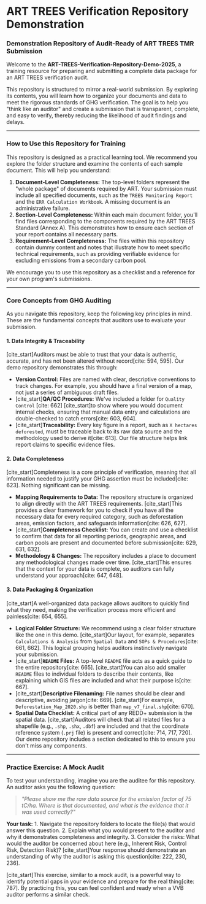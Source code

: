 # ART TREES Verification Repository Demonstration

### Demonstration Repository of Audit-Ready of ART TREES TMR Submission

Welcome to the **ART-TREES-Verification-Repository-Demo-2025**, a training resource for preparing and submitting a
complete data package for an ART TREES verification audit.

This repository is structured to mirror a real-world submission. By exploring its contents, you will learn how to
organize your documents and data to meet the rigorous standards of GHG verification. The goal is to help you "think like
an auditor" and create a submission that is transparent, complete, and easy to verify, thereby reducing the likelihood
of audit findings and delays.

------------------------------------------------------------------------------------------------------------------------

### How to Use this Repository for Training

This repository is designed as a practical learning tool. We recommend you explore the folder structure and examine the
contents of each sample document. This will help you understand:

1.  **Document-Level Completeness:** The top-level folders represent the "whole package" of documents required by ART.
    Your submission must include all specified documents, such as the `TREES Monitoring Report` and the
    `ERR Calculation Workbook`. A missing document is an administrative failure.
2.  **Section-Level Completeness:** Within each main document folder, you'll find files corresponding to the components
    required by the ART TREES Standard (Annex A). This demonstrates how to ensure each section of your report contains
    all necessary parts.
3.  **Requirement-Level Completeness:** The files within this repository contain dummy content and notes that illustrate
    how to meet specific technical requirements, such as providing verifiable evidence for excluding emissions from a
    secondary carbon pool.

We encourage you to use this repository as a checklist and a reference for your own program's submissions.

------------------------------------------------------------------------------------------------------------------------

### Core Concepts from GHG Auditing

As you navigate this repository, keep the following key principles in mind. These are the fundamental concepts that
auditors use to evaluate your submission.

#### 1. Data Integrity & Traceability

[cite_start]Auditors must be able to trust that your data is authentic, accurate, and has not been altered without
record[cite: 594, 595]. Our demo repository demonstrates this through:

-   **Version Control:** Files are named with clear, descriptive conventions to track changes. For example, you should
    have a final version of a map, not just a series of ambiguous draft files.
-   [cite_start]**QA/QC Procedures:** We've included a folder for `Quality Control` [cite: 662] [cite_start]to show
    where you would document internal checks, ensuring that manual data entry and calculations are double-checked to
    catch errors[cite: 603, 604].
-   [cite_start]**Traceability:** Every key figure in a report, such as `X hectares deforested`, must be traceable back
    to its raw data source and the methodology used to derive it[cite: 613]. Our file structure helps link report claims
    to specific evidence files.

#### 2. Data Completeness

[cite_start]Completeness is a core principle of verification, meaning that all information needed to justify your GHG
assertion must be included[cite: 623]. Nothing significant can be missing.

-   **Mapping Requirements to Data:** The repository structure is organized to align directly with the ART TREES
    requirements. [cite_start]This provides a clear framework for you to check if you have all the necessary data for
    every required category, such as deforestation areas, emission factors, and safeguards information[cite: 626, 627].
-   [cite_start]**Completeness Checklist:** You can create and use a checklist to confirm that data for all reporting
    periods, geographic areas, and carbon pools are present and documented before submission[cite: 629, 631, 632].
-   **Methodology & Changes:** The repository includes a place to document any methodological changes made over time.
    [cite_start]This ensures that the context for your data is complete, so auditors can fully understand your
    approach[cite: 647, 648].

#### 3. Data Packaging & Organization

[cite_start]A well-organized data package allows auditors to quickly find what they need, making the verification
process more efficient and painless[cite: 654, 655].

-   **Logical Folder Structure:** We recommend using a clear folder structure like the one in this demo. [cite_start]Our
    layout, for example, separates `Calculations & Analysis` from `Spatial Data` and `SOPs & Procedures`[cite: 661,
    662]. This logical grouping helps auditors instinctively navigate your submission.
-   [cite_start]**`README` Files:** A top-level `README` file acts as a quick guide to the entire repository[cite: 665].
    [cite_start]You can also add smaller `README` files to individual folders to describe their contents, like
    explaining which GIS files are included and what their purpose is[cite: 667].
-   [cite_start]**Descriptive Filenaming:** File names should be clear and descriptive, avoiding jargon[cite: 669].
    [cite_start]For example, `Deforestation_Map_2020.shp` is better than `map_v7_final.shp`[cite: 670].
-   **Spatial Data Checklist:** A critical part of any REDD+ submission is the spatial data. [cite_start]Auditors will
    check that all related files for a shapefile (e.g., `.shp`, `.shx`, `.dbf`) are included and that the coordinate
    reference system (`.prj` file) is present and correct[cite: 714, 717, 720]. Our demo repository includes a section
    dedicated to this to ensure you don't miss any components.

------------------------------------------------------------------------------------------------------------------------

### Practice Exercise: A Mock Audit

To test your understanding, imagine you are the auditee for this repository. An auditor asks you the following question:

> *"Please show me the raw data source for the emission factor of 75 tC/ha. Where is that documented, and what is the
> evidence that it was used correctly?"*

**Your task:** 1. Navigate the repository folders to locate the file(s) that would answer this question. 2. Explain what
you would present to the auditor and why it demonstrates completeness and integrity. 3. Consider the risks: What would
the auditor be concerned about here (e.g., Inherent Risk, Control Risk, Detection Risk)? [cite_start]Your response
should demonstrate an understanding of why the auditor is asking this question[cite: 222, 230, 236].

[cite_start]This exercise, similar to a mock audit, is a powerful way to identify potential gaps in your evidence and
prepare for the real thing[cite: 787]. By practicing this, you can feel confident and ready when a VVB auditor performs
a similar check.
